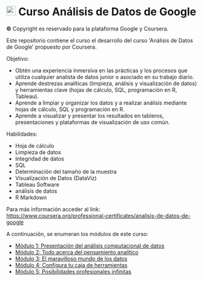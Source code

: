 # <img src="https://github.com/shimadasoftware/data-analysis-path/assets/73977456/9dfa6ce6-b8d0-44d0-b472-74f530bd4728" alt="Italian Trulli" style="width:25px;height:25px;"> Curso Análisis de Datos de Google
**©** Copyright es reservado para la plataforma Google y Coursera.

Este repositorio contiene el curso el desarrollo del curso 'Análisis de Datos de Google' propuesto por Coursera.

Objetivo:

- Obtén una experiencia inmersiva en las prácticas y los procesos que utiliza cualquier analista de datos junior o asociado en su trabajo diario.
- Aprende destrezas analíticas (limpieza, análisis y visualización de datos) y herramientas clave (hojas de cálculo, SQL, programación en R, Tableau).
- Aprende a limpiar y organizar los datos y a realizar análisis mediante hojas de cálculo, SQL y programación en R.
- Aprende a visualizar y presentar los resultados  en tableros, presentaciones y plataformas de visualización de uso común.

Habilidades:

- Hoja de cálculo
- Limpieza de datos
- Integridad de datos
- SQL
- Determinación del tamaño de la muestra
- Visualización de Datos (DataViz)
- Tableau Software
- análisis de datos
- R Markdown

Para más información acceder al link: https://www.coursera.org/professional-certificates/analisis-de-datos-de-google

A continuación, se enumeran los módulos de este curso:
<ul dir="auto">
  <li><a href="https://github.com/shimadasoftware/data-analysis-path/blob/main/module%201/module%201.md">Módulo 1: Presentación del análisis computacional de datos</a></li>
  <li><a href="https://github.com/shimadasoftware/data-analysis-path/blob/main/module%202/module%202.md">Módulo 2: Todo acerca del pensamiento analítico</a></li>
  <li><a href="https://github.com/shimadasoftware/data-analysis-path/blob/main/module%203/module%203.md">Módulo 3: El maravilloso mundo de los datos</a></li>
  <li><a href="https://github.com/shimadasoftware/data-analysis-path/blob/main/module%204/module%204.md">Módulo 4: Configura tu caja de herramientas</a></li>
  <li><a href="https://github.com/shimadasoftware/data-analysis-path/blob/main/module%205/module%205.md">Módulo 5: Posibilidades profesionales infinitas</a></li>
</ul>


